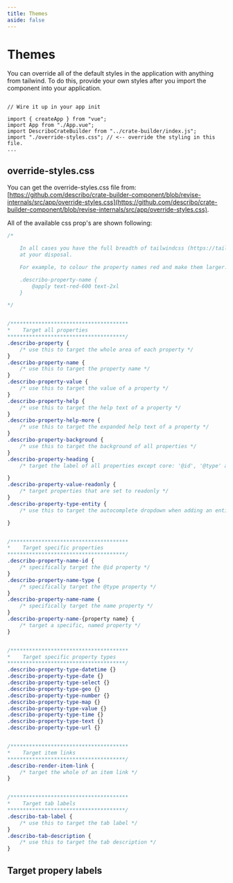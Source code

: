 ```yaml
---
title: Themes
aside: false
---
```


# Themes

You can override all of the default styles in the application with anything from tailwind. To do
this, provide your own styles after you import the component into your application.

```JS

// Wire it up in your app init

import { createApp } from "vue";
import App from "./App.vue";
import DescriboCrateBuilder from "../crate-builder/index.js";
import "./override-styles.css"; // <-- override the styling in this file.
...
```

## override-styles.css

You can get the override-styles.css file from:
[https://github.com/describo/crate-builder-component/blob/revise-internals/src/app/override-styles.css](https://github.com/describo/crate-builder-component/blob/revise-internals/src/app/override-styles.css).

All of the available css prop's are shown following:

```css
/*

    In all cases you have the full breadth of tailwindcss (https://tailwindcss.com/docs/installation)
    at your disposal.

    For example, to colour the property names red and make them larger:

    .describo-property-name {
        @apply text-red-600 text-2xl
    }

*/


/**************************************
*    Target all properties
**************************************/
.describo-property {
    /* use this to target the whole area of each property */
}
.describo-property-name {
    /* use this to target the property name */
}
.describo-property-value {
    /* use this to target the value of a property */
}
.describo-property-help {
    /* use this to target the help text of a property */
}
.describo-property-help-more {
    /* use this to target the expanded help text of a property */
}
.describo-property-background {
    /* use this to target the background of all properties */
}
.describo-property-heading {
    /* target the label of all properties except core: '@id', '@type' and 'name' */

}
.describo-property-value-readonly {
    /* target properties that are set to readonly */
}
.describo-property-type-entity {
    /* use this to target the autocomplete dropdown when adding an entity */

}


/**************************************
*    Target specific properties
**************************************/
.describo-property-name-id {
    /* specifically target the @id property */
}
.describo-property-name-type {
    /* specifically target the @type property */
}
.describo-property-name-name {
    /* specifically target the name property */
}
.describo-property-name-{property name} {
    /* target a specific, named property */
}


/**************************************
*    Target specific property types
**************************************/
.describo-property-type-datetime {}
.describo-property-type-date {}
.describo-property-type-select {}
.describo-property-type-geo {}
.describo-property-type-number {}
.describo-property-type-map {}
.describo-property-type-value {}
.describo-property-type-time {}
.describo-property-type-text {}
.describo-property-type-url {}


/**************************************
*    Target item links
**************************************/
.describo-render-item-link {
    /* target the whole of an item link */
}


/**************************************
*    Target tab labels
**************************************/
.describo-tab-label {
    /* use this to target the tab label */
}
.describo-tab-description {
    /* use this to target the tab description */
}

```

## Target propery labels
